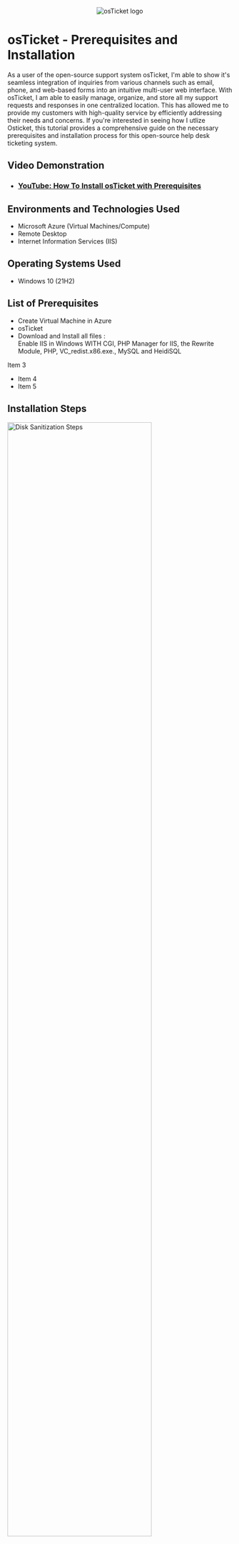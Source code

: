 <p align="center">
<img src="https://i.imgur.com/I6zz2p0.png" alt="osTicket logo"/>
</p>

<h1>osTicket - Prerequisites and Installation</h1>
As a user of the open-source support system osTicket, I'm able to show it's seamless integration of inquiries from various channels such as email, phone, and web-based forms into an intuitive multi-user web interface. With osTicket, I am able to easily manage, organize, and store all my support requests and responses in one centralized location. This has allowed me to provide my customers with high-quality service by efficiently addressing their needs and concerns. If you're interested in seeing how I utlize Osticket, this tutorial provides a comprehensive guide on the necessary prerequisites and installation process for this open-source help desk ticketing system.<br />


<h2>Video Demonstration</h2>

- ### [YouTube: How To Install osTicket with Prerequisites](https://www.youtube.com/watch?v=dEvGaxOgqf0)

<h2>Environments and Technologies Used</h2>

- Microsoft Azure (Virtual Machines/Compute)
- Remote Desktop
- Internet Information Services (IIS)

<h2>Operating Systems Used </h2>

- Windows 10</b> (21H2)

<h2>List of Prerequisites</h2>

- Create Virtual Machine in Azure
- osTicket
- Download and Install all files : <br>
Enable IIS in Windows WITH CGI, PHP Manager for IIS, the Rewrite Module, PHP, VC_redist.x86.exe., MySQL and HeidiSQL

Item 3
- Item 4
- Item 5

<h2>Installation Steps</h2>

<p>
<img src="https://i.imgur.com/F4QM01g.png" height="80%" width="80%" alt="Disk Sanitization Steps"/>
</p>
<p>
Lorem ipsum dolor sit amet, consectetur adipiscing elit, sed do eiusmod tempor incididunt ut labore et dolore magna aliqua. Ut enim ad minim veniam, quis nostrud exercitation ullamco laboris nisi ut aliquip ex ea commodo consequat. Duis aute irure dolor in reprehenderit in voluptate velit esse cillum dolore eu fugiat nulla pariatur.
</p>
<br />

<p>
<img src="https://i.imgur.com/DJmEXEB.png" height="80%" width="80%" alt="Disk Sanitization Steps"/>
</p>
<p>
Lorem ipsum dolor sit amet, consectetur adipiscing elit, sed do eiusmod tempor incididunt ut labore et dolore magna aliqua. Ut enim ad minim veniam, quis nostrud exercitation ullamco laboris nisi ut aliquip ex ea commodo consequat. Duis aute irure dolor in reprehenderit in voluptate velit esse cillum dolore eu fugiat nulla pariatur.
</p>
<br />

<p>
<img src="https://i.imgur.com/DJmEXEB.png" height="80%" width="80%" alt="Disk Sanitization Steps"/>
</p>
<p>
Lorem ipsum dolor sit amet, consectetur adipiscing elit, sed do eiusmod tempor incididunt ut labore et dolore magna aliqua. Ut enim ad minim veniam, quis nostrud exercitation ullamco laboris nisi ut aliquip ex ea commodo consequat. Duis aute irure dolor in reprehenderit in voluptate velit esse cillum dolore eu fugiat nulla pariatur.
</p>
<br />

